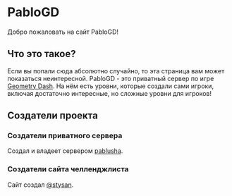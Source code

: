 # PabloGD
Добро пожаловать на сайт PabloGD!
## Что это такое?
Если вы попали сюда абсолютно случайно, то эта страница вам может показаться неинтересной. PabloGD - это приватный сервер по игре [Geometry Dash](https://robtopgames.com/). На нём есть уровни, которые создали сами игроки, включая достаточно интересные, но сложные уровни для игроков!  
## Создатели проекта
### Создатели приватного сервера
Создал и владеет сервером [pablusha](https://www.youtube.com/@pablusha).
### Создатели сайта челленджлиста
Сайт создал [@stysan](https://github.com/stysan).
